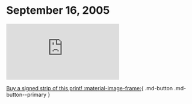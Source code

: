 # September 16, 2005

![](https://www.achewood.com/comic.php?date=09162005)

[Buy a signed strip of this print! :material-image-frame:](https://achewood-holiday-pop-up.myshopify.com/products/strip#09162005){ .md-button .md-button--primary }
